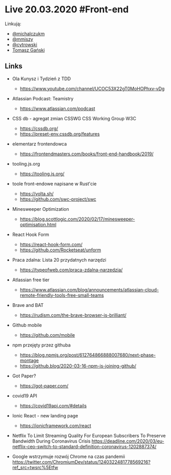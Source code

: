 # Live 20.03.2020 #Front-end

Linkują:

- [@michalczukm](https://twitter.com/michalczukm)
- [@mmiszy](https://twitter.com/mmiszy)
- [@cytrowski](https://twitter.com/cytrowski)
- [Tomasz Gański](https://www.linkedin.com/in/tomaszganski)

## Links

- Ola Kunysz i Tydzień z TDD
  - https://www.youtube.com/channel/UCOC53X22gT0MoHOPhxv-vDg
- Atlassian Podcast: Teamistry
  - https://www.atlassian.com/podcast
- CSS db - agregat zmian CSSWG
  CSS Working Group W3C
  - https://cssdb.org/
  - https://preset-env.cssdb.org/features
- elementarz frontendowca
  - https://frontendmasters.com/books/front-end-handbook/2019/
- tooling.js.org
  - https://tooling.js.org/
- toole front-endowe napisane w Rust'cie
  - https://volta.sh/
  - https://github.com/swc-project/swc
- Minesweeper Optimization
  - https://blog.scottlogic.com/2020/02/17/minesweeper-optimisation.html
- React Hook Form
  - https://react-hook-form.com/
  - https://github.com/Rocketseat/unform
- Praca zdalna: Lista 20 przydatnych narzędzi
  - https://typeofweb.com/praca-zdalna-narzedzia/
- Atlassian free tier
  - https://www.atlassian.com/blog/announcements/atlassian-cloud-remote-friendly-tools-free-small-teams
- Brave and BAT
  - https://rudism.com/the-brave-browser-is-brilliant/
- Github mobile
  - https://github.com/mobile
- npm przejęty przez githuba
  - https://blog.npmjs.org/post/612764866888007680/next-phase-montage
  - https://github.blog/2020-03-16-npm-is-joining-github/
- Got Paper?
  - https://got-paper.com/
- covid19 API
  - https://covid19api.com/#details
- Ionic React - new landing page
  - https://ionicframework.com/react
- Netflix To Limit Streaming Quality For European Subscribers To Preserve Bandwidth During Coronavirus Crisis
  https://deadline.com/2020/03/eu-netflix-ceo-switch-to-standard-definition-coronavirus-1202887374/

- Google wstrzymuje rozwój Chrome na czas pandemii
  https://twitter.com/ChromiumDev/status/1240322481778569216?ref_src=twsrc%5Etfw
